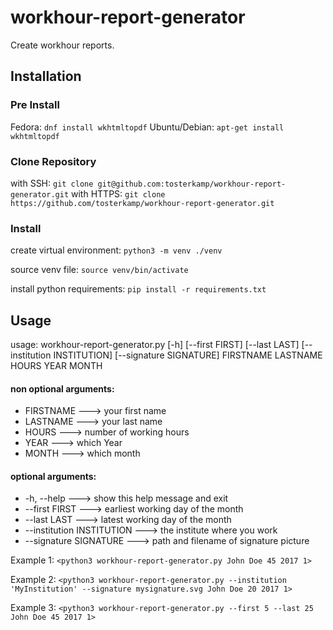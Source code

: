 # workhour-report-generator

Create workhour reports.

## Installation

### Pre Install
Fedora:
`dnf install wkhtmltopdf`
Ubuntu/Debian:
`apt-get install wkhtmltopdf`

### Clone Repository
with SSH:
`git clone git@github.com:tosterkamp/workhour-report-generator.git`
with HTTPS:
`git clone https://github.com/tosterkamp/workhour-report-generator.git`

### Install
create virtual environment:
`python3 -m venv ./venv`

source venv file:
`source venv/bin/activate`

install python requirements:
`pip install -r requirements.txt`


## Usage

usage: workhour-report-generator.py [-h] [--first FIRST] [--last LAST] [--institution INSTITUTION] [--signature SIGNATURE] FIRSTNAME LASTNAME HOURS YEAR MONTH

#### non optional arguments:
* FIRSTNAME ---> your first name
* LASTNAME ---> your last name
* HOURS ---> number of working hours
* YEAR ---> which Year
* MONTH ---> which month

#### optional arguments:
* -h, --help ---> show this help message and exit
* --first FIRST ---> earliest working day of the month
* --last LAST ---> latest working day of the month
* --institution INSTITUTION ---> the institute where you work
* --signature SIGNATURE ---> path and filename of signature picture


Example 1: `<python3 workhour-report-generator.py John Doe 45 2017 1>`

Example 2: `<python3 workhour-report-generator.py --institution 'MyInstitution' --signature mysignature.svg John Doe 20 2017 1>`

Example 3: `<python3 workhour-report-generator.py --first 5 --last 25 John Doe 45 2017 1>`

